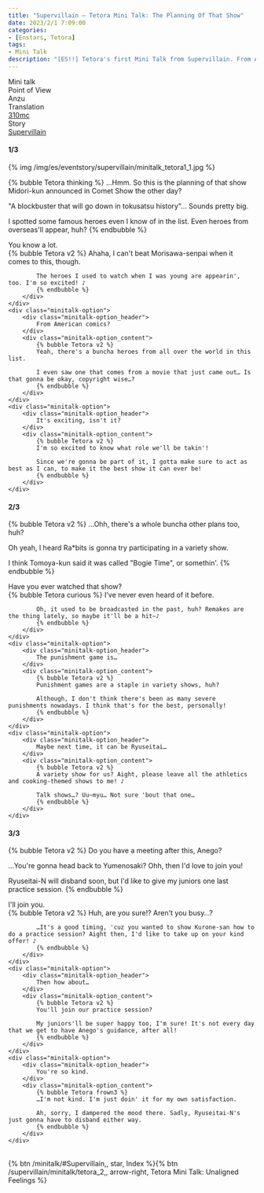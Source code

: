 ```yaml
---
title: "Supervillain – Tetora Mini Talk: The Planning Of That Show"
date: 2023/2/1 7:09:00
categories:
- [Enstars, Tetora]
tags:
- Mini Talk
description: "[ES!!] Tetora's first Mini Talk from Supervillain. From Anzu's POV."
---
```

<div class="three-wrapper" style="--storyColor:#965e7d;--storyColor-rgb:150,94,125;--storyColor-h:326.8;--storyColor-s: 23%;--storyColor-l:47.8%;">
    <div class="info-area">
        <div class="info">
            <div class="info-item characters">
                <div class="label">
                    Mini talk
                </div>
                <div class="value">
								<a href="/categories/Enstars/Tetora" character="Tetora"></a>
                </div>
            </div>
            <div class="info-item one">
                <div class="label">
                    Point of View
                </div>
                <div class="value">
                    Anzu
                </div>
            </div>
            <div class="info-item two">
                <div class="label">
                    Translation
                </div>
                <div class="value">
                    <a href="/about">310mc</a>
                </div>
            </div>
            <div class="info-item three">
                <div class="label">
                   Story
                </div>
                <div class="value">
                    <a href="/supervillain">Supervillain</a>
                </div>
            </div>
        </div>
    </div>
</div>

<!-- more -->

#### <div mt="rare"></div> 1/3

{% img /img/es/eventstory/supervillain/minitalk_tetora1_1.jpg %}

{% bubble Tetora thinking %}
…Hmm. So this is the planning of that show Midori-kun announced in Comet Show the other day?

"A blockbuster that will go down in tokusatsu history"… Sounds pretty big.

I spotted some famous heroes even I know of in the list. Even heroes from overseas'll appear, huh?
{% endbubble %}

<div class="minitalk" character="Anzu">
    <div class="minitalk-option">
        <div class="minitalk-option_header">
            You know a lot.
        </div>
        <div class="minitalk-option_content">
            {% bubble Tetora v2 %}
            Ahaha, I can't beat Morisawa-senpai when it comes to this, though.

            The heroes I used to watch when I was young are appearin', too. I'm so excited! ♪
			{% endbubble %}
        </div>
    </div>
    <div class="minitalk-option">
        <div class="minitalk-option_header">
            From American comics?
        </div>
        <div class="minitalk-option_content">
            {% bubble Tetora v2 %}
            Yeah, there's a buncha heroes from all over the world in this list.

            I even saw one that comes from a movie that just came out… Is that gonna be okay, copyright wise…?
			{% endbubble %}
        </div>
    </div>
    <div class="minitalk-option">
        <div class="minitalk-option_header">
            It's exciting, isn't it?
        </div>
        <div class="minitalk-option_content">
            {% bubble Tetora v2 %}
            I'm so excited to know what role we'll be takin'!

            Since we're gonna be part of it, I gotta make sure to act as best as I can, to make it the best show it can ever be!
			{% endbubble %}
        </div>
    </div>
</div>

#### <div mt="rare"></div> 2/3

{% bubble Tetora v2 %}
…Ohh, there's a whole buncha other plans too, huh?

Oh yeah, I heard Ra*bits is gonna try participating in a variety show.

I think Tomoya-kun said it was called "Bogie Time", or somethin'.
{% endbubble %}

<div class="minitalk" character="Anzu">
    <div class="minitalk-option">
        <div class="minitalk-option_header">
            Have you ever watched that show?
        </div>
        <div class="minitalk-option_content">
            {% bubble Tetora curious %}
            I've never even heard of it before.

            Oh, it used to be broadcasted in the past, huh? Remakes are the thing lately, so maybe it'll be a hit~♪
			{% endbubble %}
        </div>
    </div>
    <div class="minitalk-option">
        <div class="minitalk-option_header">
            The punishment game is…
        </div>
        <div class="minitalk-option_content">
            {% bubble Tetora v2 %}
            Punishment games are a staple in variety shows, huh?

            Although, I don't think there's been as many severe punishments nowadays. I think that's for the best, personally!
			{% endbubble %}
        </div>
    </div>
    <div class="minitalk-option">
        <div class="minitalk-option_header">
            Maybe next time, it can be Ryuseitai…
        </div>
        <div class="minitalk-option_content">
            {% bubble Tetora v2 %}
            A variety show for us? Aight, please leave all the athletics and cooking-themed shows to me! ♪

            Talk shows…? Uu~myu… Not sure 'bout that one…
			{% endbubble %}
        </div>
    </div>
</div>

#### <div mt="rare"></div> 3/3

{% bubble Tetora v2 %}
Do you have a meeting after this, Anego?

…You're gonna head back to Yumenosaki? Ohh, then I'd love to join you!

Ryuseitai-N will disband soon, but I'd like to give my juniors one last practice session.
{% endbubble %}

<div class="minitalk" character="Anzu">
    <div class="minitalk-option">
        <div class="minitalk-option_header">
          I'll join you.
        </div>
        <div class="minitalk-option_content">
            {% bubble Tetora v2 %}
            Huh, are you sure!? Aren't you busy…?

            …It's a good timing, 'cuz you wanted to show Kurone-san how to do a practice session? Aight then, I'd like to take up on your kind offer! ♪
			{% endbubble %}
        </div>
    </div>
    <div class="minitalk-option">
        <div class="minitalk-option_header">
            Then how about…
        </div>
        <div class="minitalk-option_content">
            {% bubble Tetora v2 %}
            You'll join our practice session?

            My juniors'll be super happy too, I'm sure! It's not every day that we get to have Anego's guidance, after all!
			{% endbubble %}
        </div>
    </div>
    <div class="minitalk-option">
        <div class="minitalk-option_header">
            You're so kind.
        </div>
        <div class="minitalk-option_content">
            {% bubble Tetora frown3 %}
            …I'm not kind. I'm just doin' it for my own satisfaction.

            Ah, sorry, I dampered the mood there. Sadly, Ryuseitai-N's just gonna have to disband either way.
			{% endbubble %}
        </div>
    </div>
</div>
<br>
<div toc>{% btn /minitalk/#Supervillain,, star, Index %}{% btn /supervillain/minitalk/tetora_2,, arrow-right, Tetora Mini Talk: Unaligned Feelings %}</div>
